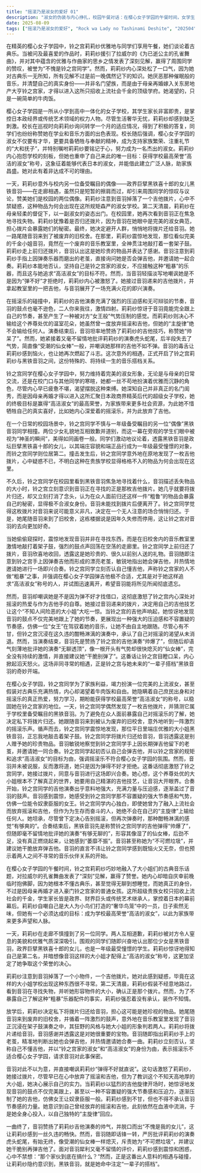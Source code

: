 ```yaml
---
title: "摇滚乃是淑女的爱好 01"
description: "淑女的伪装与内心挣扎，校园午餐对话：在樱心女子学园的午餐时间，女学生们优雅地谈论着古典音乐。铃之宫同学（莉莉纱）被问及她喜欢的音乐，她引用了拉威尔的《为已逝公主的孔雀舞曲》，并对其曲风和作曲家的思乡之情发表了深刻见解，赢得了周围同学的赞叹和羡慕，被誉为“不愧是铃之宫同学”。淑女的伪装与内心挣扎，莉莉纱的真实身份：铃之宫同学在内心感到庆幸，因为她对古典乐一无所知，只是前一天偶然记住了相关的知识。她厌恶古典乐，认为那是催眠曲。她透露自己并非真正的名门之后，而是因为母亲再婚嫁入关东不动产大王铃之宫家，才得以进入这所精英学校的庶民，内心渴望能吃牛丼饭。淑女的伪装与内心挣扎，樱心女子学园的背景：樱心女子学园是一所从小学到高中一体化的顶级女子学校，只招收上流社会的淑女。这里的学生父母非富即贵，是掌控日本政经界或传统艺术领域的权势人物，过着奢华无忧的生活，但莉莉纱却觉得生活缺乏刺激。淑女的伪装与内心挣扎，校长训话与淑女标准：校长现身，向铃之宫同学询问转学一个月来的适应情况，并得到积极的答复。其他同学也纷纷夸赞铃之宫同学在学业和音乐方面的出色表现。校长随后强调，樱心女子学园的淑女们除了才华，更应具备牺牲与奉献精神，成为支持家族繁荣、重视礼节的“大和抚子”。她特别嘱咐铃之宫同学要将此铭记于心，努力成为优秀的淑女。淑女的伪装与内心挣扎，莉莉纱的目标：高洁的淑女：铃之宫同学内心抱怨学校的死板，但同时重申了自己来这所学校的唯一目标：成为“高洁的淑女”（Noble Maiden）。这个称号是樱心女子学园授予学生的最高荣誉，象征着能代表日本的淑女，并能借此建立广泛人脉，使家族更加繁荣昌盛。她表示自己有不得不达成这个目标的原因。拨片之谜与意外相遇，偶像们的初次相遇：铃之宫同学不小心与一年级的另一位备受瞩目的同学黑铁音羽相撞，两人互相致歉并礼貌道别。旁观的同学们对两位“偶像”的相遇激动不已，认为那是“神圣的瞬间”，美得像一幅画。拨片之谜与意外相遇，黑铁音羽的拨片：同学们透露黑铁音羽是一年级最受憧憬的对象，是政坛巨擘黑铁喜十郎的女儿，而铃之宫同学是第二名。铃之宫同学在现场发现了一个吉他拨片，内心感到疑惑，不明白这种大小姐学校为何会出现这样的物品。拨片之谜与意外相遇，家中与校门口的伪装：早上，铃之宫同学在母亲面前维持着淑女形象，被提醒要注意言行。在校门口，她也继续扮演着完美的淑女，内心却吐槽自己想睡觉。拨片之谜与意外相遇，寻找拨片：铃之宫同学看到黑铁音羽在校园里焦急地寻找东西，描述其大小，她立刻意识到音羽在找的就是那个吉他拨片。她差点就想把拨片还回去，但又立即打消念头，认为在这种场合下归还一个吉他拨片会暴露自己，显得失礼。拨片之谜与意外相遇，追随至旧校舍：黑铁音羽未能找到拨片后离开。铃之宫同学决定在一个无人的地方悄悄归还拨片，因为那可能是音羽珍贵的东西。她尾随音羽来到旧校舍，那里据称因老旧而停用，对此感到疑惑。摇滚真面目与音乐对决，旧校舍里的秘密：铃之宫同学跟着黑铁音羽进入旧校舍，发现了一间音乐教室。她被一阵摇滚乐声吸引，震惊地看到那位端庄优雅的大小姐黑铁音羽正在激情地打着架子鼓。摇滚真面目与音乐对决，莉莉纱的拒绝与音羽的激将：铃之宫同学将吉他拨片还给音羽，音羽表示那是很久以前某人送给她的珍贵宝物。音羽认出铃之宫同学手上的老茧是弹吉他留下的，并邀请她一起合奏一曲。铃之宫同学一开始否认自己会弹吉他，并以铃之宫家的规矩和“高洁的淑女”目标为由拒绝，称摇滚不适合樱心女子学园。音羽不为所动，激将她，说她只是弹得不好罢了。摇滚真面目与音乐对决，吉他与鼓的合奏：被激怒的铃之宫同学决定接受挑战，接过吉他拨片，并同意与音羽合奏一曲。她内心充满不爽，认为音羽这个养尊处优的大小姐根本不懂世事，她要用自己的吉他技巧让音羽大吃一惊。摇滚真面目与音乐对决，莉莉纱的内心爆发：合奏开始，铃之宫同学的吉他技巧惊人，她的演奏充满力量与压迫感，甚至逐渐压制了音羽的鼓声。音羽震惊于铃之宫同学强大的节奏感和不容反驳的气势，将其比作让奴隶屈服的女王。铃之宫同学内心独白，即使她曾决定舍弃摇滚和吉他，但为了生存而战的她，绝不会在自己的主旋律上输给任何人。她坦承，尽管曾决定放弃摇滚，但再次弹奏时，感觉“有够爽的”。摇滚真面目与音乐对决，音羽的强势点评：合奏结束后，黑铁音羽称赞铃之宫同学的吉他“帅爆了”，但也毫不留情地批评她的演奏“有够无聊的”，像湿了的仙女棒一样后劲不足，没有燃起来，让她“萎掉了”。音羽甚至称她为“不可燃垃圾”，并建议她干脆别弹了。命运的相遇，未来的伙伴：铃之宫同学对音羽的犀利点评感到震惊和不解，内心想着“那个家伙搞什么啊”。最终，她意识到，这就是她与“一辈子的搭档”黑铁音羽的相遇过程。"
date: 2025-08-09
tags: ["摇滚乃是淑女的爱好", "Rock wa Lady no Tashinami Deshite", "202504"]
---
```


在精英的樱心女子学园中，铃之宫莉莉纱优雅地与同学们享用午餐，她们谈论着古典乐。当被问及最喜爱的作品时，莉莉纱援引了拉威尔的《为已逝公主的孔雀舞曲》，并对其中蕴含的优雅与作曲家的思乡之情发表了深刻见解，赢得了周围同学的赞叹，被誉为“不愧是铃之宫同学”。然而，莉莉纱内心深处松了一口气，因为她对古典乐一无所知，所有见解不过是前一晚偶然记下的知识。她厌恶那种催眠般的音乐，并清楚自己的真实身份——并非名门望族，而是由于母亲再婚嫁入关东房地产大亨铃之宫家，才得以进入这所只招收上流社会千金的顶级学府。她渴望的，只是一碗简单的牛肉饭。

樱心女子学园是一所从小学到高中一体化的女子学校，其学生家长非富即贵，是掌控日本政经界或传统艺术领域的权力人物。尽管生活奢华无忧，莉莉纱却感到缺乏刺激。校长在巡视时向莉莉纱询问转学一个月的适应情况，得到了积极的答复，同学们也纷纷称赞她在学业和音乐方面的出色表现。校长随后强调，樱心女子学园的淑女不仅要有才华，更要具备牺牲与奉献的精神，成为支持家族繁荣、注重礼节的“大和抚子”，并特别嘱咐莉莉纱要铭记于心，努力成为一名杰出的淑女。莉莉纱内心抱怨学校的刻板，但她也重申了自己来此的唯一目标：获得学校最高荣誉“高洁的淑女”称号，这象征着能够代表日本的淑女，并能借此建立广泛人脉，助家族昌盛。她对此有着非达成不可的理由。

一天，莉莉纱意外与校内另一位备受瞩目的偶像——政界巨擘黑铁喜十郎的女儿黑铁音羽——在走廊相遇，虽然只是短暂的擦肩而过，却引来周围同学的惊叹与议论，赞美她们是校园的两位偶像。莉莉纱注意到音羽掉落了一个吉他拨片，心中不禁疑惑，这种物品为何会出现在这所规矩森严的淑女学校。第二天清晨，莉莉纱在母亲轻柔的督促下，以一副淑女的姿态出门。在校园里，她再次看到音羽正在焦急地寻找失物。莉莉纱犹豫着是否归还拨片，因为音羽在她眼中是完美的淑女典范，担心拨片会暴露她们的秘密。最终，她决定避开人群，悄悄地将拨片还给音羽。她一路尾随音羽来到了被废弃的旧校舍。在那里，莉莉纱震惊地发现，那位看似完美的千金小姐音羽，竟然在一个废弃的音乐教室里，全神贯注地敲打着一套架子鼓。莉莉纱走上前归还拨片，音羽认出这是她珍贵的物品并表达了感谢。音羽注意到莉莉纱手指上因弹奏乐器而磨出的老茧，直接询问她是否会弹吉他，并邀请她一起合奏。莉莉纱本能地否认，坚持自己是铃之宫家的淑女，不应接触这种“粗暴”的乐器，而且这与她追求“高洁淑女”的目标不符。然而，当音羽轻描淡写地嘲讽她是不是因为“弹不好”才拒绝时，莉莉纱内心被激怒了。她接过音羽递来的吉他拨片，并拿起教室里的一把吉他，与音羽展开了一场充满火花的即兴演奏。

在摇滚乐的碰撞中，莉莉纱的吉他演奏充满了强烈的压迫感和无可辩驳的节奏，音羽的鼓点也毫不逊色，二人你来我往，激情四射。莉莉纱惊讶于音羽竟能完全跟上自己的节奏，甚至产生了一种被对方“女王般”气势压制的感觉。而莉莉纱则决心不输给这个养尊处优的温室花朵，她虽然曾一度放弃摇滚和吉他，但她的“主旋律”绝不会输给任何人。演奏结束后，音羽坦率地赞扬了莉莉纱的吉他技巧，称赞她“帅呆了”。然而，她紧接着又毫不留情地批评莉莉纱的演奏虎头蛇尾，后半段失去了气势，简直像“受潮的仙女棒”一般，并嘲讽她那样的吉他不如不弹。音羽的毒舌让莉莉纱感到恼火，也让她再次燃起了斗志。这次意外的相遇，正式开启了铃之宫莉莉纱与黑铁音羽之间，这份特殊的、将持续一生的音乐搭档关系。

铃之宫同学在樱心女子学园中，努力维持着完美的淑女形象，无论是与母亲的日常交流，还是在校门口与其他同学的寒暄，她都一丝不苟地扮演着优雅而沉静的角色，尽管内心早已疲惫不堪，渴望摆脱这种束缚。她深知自己并非真正的名门闺秀，而是因母亲再婚才得以进入这所汇聚日本政商界精英后代的超级女子学校，她的终极目标是赢得“高洁淑女”的最高荣誉，为家族带来更多社会资源，为此她不惜牺牲自己的真实喜好，比如她内心深爱着的摇滚乐，并为此放弃了吉他。

在一个日常的校园场景中，铃之宫同学不慎与一年级备受瞩目的另一位“偶像”黑铁音羽同学相撞。两位少女礼貌地互相致歉并道别，而这一幕在旁观的学生们眼中被视为“神圣的瞬间”，美得如同画卷一般。同学们激动地议论着，透露黑铁音羽是政坛巨擘黑铁喜十郎的女儿，以其端庄容貌和端正品行成为一年级最受憧憬的对象，而铃之宫同学则位居第二。撞击发生后，铃之宫同学意外地在原地发现了一枚吉他拨片，心中疑惑不已，不明白这种在贵族学校显得格格不入的物品为何会出现在这里。

不久后，铃之宫同学在校园里看到黑铁音羽焦急地寻找着什么，音羽描述丢失物品的大小时，铃之宫立刻意识到音羽正在寻找的正是那枚吉他拨片。她几乎就要将拨片归还，却又立刻打消了念头，认为在众人面前归还这样一件“粗鲁”的物品会暴露自己的秘密，显得极不合淑女身份。音羽未能找到拨片后便离开了。铃之宫同学觉得这枚拨片对音羽来说可能意义非凡，决定在一个无人注意的场合悄悄归还。于是，她尾随音羽来到了旧校舍，这栋楼据说是因年久失修而停用，这让铃之宫对音羽的去向更加好奇。

当她偷偷窥探时，震惊地发现音羽并非在寻找东西，而是在旧校舍内的音乐教室里激情地敲打着架子鼓，强烈的鼓点声回荡在空荡的走廊里。铃之宫同学上前归还了拨片，音羽欣喜地收回，透露这是她珍贵的、很久以前别人送的礼物。音羽随即注意到铃之宫手上因弹奏吉他而形成的漂亮老茧，敏锐地指出她会弹吉他，并热情地邀请她进行一场即兴合奏。铃之宫同学立刻否认自己懂吉他，声称铃之宫家的人不做“粗暴”之事，并强调在樱心女子学园弹吉他极不合适，尤其是对于她这样追求“高洁淑女”称号的人，并试图迅速离开，希望音羽能将所见所闻彻底遗忘。

然而，音羽却嘲讽她是不是因为弹不好才找借口，这彻底激怒了铃之宫内心深处对摇滚的热爱与作为吉他手的自尊。她接过音羽递来的拨片，决定用自己的吉他技艺让这个“不知人间险恶的大小姐”大吃一惊。当铃之宫的吉他声响起，她惊讶地发现音羽的鼓点不仅完美地跟上了她的节奏，更展现出一种强大的压迫感和不容置疑的节奏感，仿佛一位“女王”在驾驭着她的音乐，让她不由自主地跟随。尽管心有不甘，但铃之宫沉浸在这久违的酣畅淋漓的演奏中，承认了自己对摇滚的渴望从未消退。然而，当演奏结束，音羽先是赞扬了铃之宫的吉他演奏“帅爆了”，但随后却语气刻薄地批评她的演奏“无聊透顶”，像一根开头有气势却很快熄灭的“仙女棒”，完全没有持续的激情，并直接建议她“干脆别弹了”。这番话让铃之宫目瞪口呆，内心掀起滔天怒火。这场非同寻常的相遇，正是铃之宫与她未来的“一辈子搭档”黑铁音羽的奇妙开端。

在樱心女子学园，铃之宫同学为了家族利益，竭力扮演一位完美的上流淑女，甚至假装对古典乐充满热情，内心却渴望着牛肉饭和自由。她隐瞒着自己庶民出身和对摇滚乐的真正热爱，努力学习，期盼能获得学校最高荣誉“高洁淑女”的称号，以稳固她在铃之宫家的地位。一天，铃之宫同学偶然发现了一枚吉他拨片，并猜测它属于学校里备受瞩目的黑铁音羽。为了避免在众人面前暴露自己对摇滚乐的了解，她决定私下将拨片归还。她跟随音羽来到被认为废弃的旧校舍，意外地听到一阵激烈的摇滚乐声。循声而去，铃之宫同学震惊地发现，那位平日里端庄优雅的大小姐黑铁音羽，正忘我地敲击着架子鼓。铃之宫同学将拨片归还给音羽，音羽透露这是别人赠予她的珍贵物品。音羽敏锐地察觉到铃之宫同学手上因长期弹吉他留下的老茧，并邀请她一同合奏。铃之宫同学起初否认自己会弹吉他，并以铃之宫家的规矩和追求“高洁淑女”的目标为由，强调摇滚乐不符合樱心女子学园的氛围。然而，音羽并未被说服，反而激将道，她只是因为弹得不好才拒绝。这番话彻底激怒了铃之宫同学，她接过拨片，同意与音羽进行这场即兴合奏。她心想，这个养尊处优的大小姐根本不了解真正的世界，她要用自己精湛的吉他技艺，让音羽大开眼界。合奏开始，铃之宫同学的吉他演奏出乎意料地强大，充满力量与压迫感，逐渐盖过了音羽的鼓声。音羽感到震惊，她感受到铃之宫同学那不容置疑的强大节奏感和气势，仿佛一位能令奴隶臣服的女王。铃之宫同学内心独白，即使她曾为了融入上流社会而放弃摇滚和吉他，但作为为生存而奋斗的人，她绝不会在自己的“主旋律”上输给任何人。她坦承，尽管曾下定决心告别摇滚，但再次弹奏时，那种酣畅淋漓的感觉“有够爽的”。合奏结束后，黑铁音羽先是称赞铃之宫同学的吉他弹得“帅爆了”，但随即毫不留情地批评她的演奏“有够无聊的”，形容其像湿了的仙女棒，后劲不足，没有真正燃烧起来，让她感到“萎靡不振”。音羽甚至称她为“不可燃垃圾”，并建议她干脆放弃弹吉他。音羽的直言不讳让铃之宫同学感到既恼火又无奈，但也预示着两人之间不寻常的音乐伙伴关系的开始。

在樱心女子学园的午餐时间，铃之宫莉莉纱巧妙地融入了大小姐们的古典音乐话题，对拉威尔的孔雀舞曲发表了“深刻”见解，赢得了赞誉。她内心却暗自庆幸前晚临时抱佛脚，因为她根本不懂古典乐，甚至觉得无聊到想睡觉，而她真正的身份，不过是因母亲再婚才进入豪门铃之宫家的普通女孩。这所超级贵族女校只招收上流社会的千金，学生家长皆是政界、财界巨头或传统艺术继承人，掌控着日本的幕前幕后。莉莉纱自嘲自己是大人为小鸟们打造的“奢华鸟笼”中的一员，日子索然无味，但她有一个必须达成的目标：成为学校最高荣誉“高洁的淑女”，以此为家族带来更多声望和人脉。

一天，莉莉纱在走廊不慎撞到了另一位同学。两人互相道歉，莉莉纱被对方令人窒息的美貌和优雅气质深深吸引。围观的同学们随即兴奋地认出那位少女是黑铁音羽，政界巨擘黑铁喜十郎的女儿，也是一年级最受憧憬的学生。莉莉纱惊讶地得知自己是第二名，并暗想像音羽这样的大小姐才配得上“高洁的淑女”称号，这更加坚定了她争取这个荣誉的决心。

莉莉纱注意到音羽掉落了一个小物件，一个吉他拨片。她对此感到疑惑，毕竟在这样的大小姐学校出现这种东西很不寻常。第二天清晨，莉莉纱假装不经意地路过，看到音羽在寻找失物，并听她形容物件的大小，确认正是那个拨片。然而，为了不暴露自己了解这种“粗暴”乐器配件的事实，莉莉纱强忍着没有承认，装作不知情。

放学后，莉莉纱决定私下将拨片归还给音羽，担心这可能是她珍视的物品。她尾随音羽来到废弃的旧校舍，并循着一阵激烈的鼓声，意外地在音乐教室里发现了音羽正沉浸在架子鼓演奏之中，其狂野的风格与她大小姐的形象判若两人。莉莉纱将拨片递给音羽，音羽感谢并透露这是对她很重要的宝物。音羽随即指出莉莉纱手上的老茧，精准地判断出她也会弹吉他，并热情邀请她合奏一曲。莉莉纱立刻否认，坚称自己不懂吉他，并以“铃之宫家的淑女”和“高洁淑女”的身份为由，表示摇滚乐不适合樱心女子学园，请求音羽对此事保密。

音羽对此不以为意，并直接嘲讽莉莉纱“弹得不好就直说”。这句话激怒了莉莉纱，她接过拨片，尽管早已在心中放弃了摇滚和吉他，但为了教训这个不知天高地厚的大小姐，她决心展示自己的实力。当莉莉纱以猛烈的吉他旋律开场时，她惊讶地发现音羽的鼓点不仅完美跟上，甚至以一种不容置疑的强大节奏感和压迫力，逐渐压制了她的吉他，仿佛女王让奴隶臣服一般。莉莉纱感到不甘，但也不得不承认音羽节奏感的力量。她意识到自己曾经放弃的摇滚和吉他，此刻依然在血液中流淌，于是她全身心投入，以自己独特的“主旋律”回应。

一曲终了，音羽赞扬了莉莉纱吉他演奏的帅气，并脱口而出“不愧是我的女儿”，这让莉莉纱感到一丝久违的畅快。然而，音羽随即话锋一转，严厉批评莉莉纱的演奏虎头蛇尾，有始无终，像受潮的仙女棒一样熄灭，斥责她为“不可燃垃圾”，并建议她干脆别再弹吉他了。面对音羽犀利又毫不留情的评价，莉莉纱感到震惊和困惑，心中不禁想：“那个家伙到底在搞什么？”然而，正是这番出人意料的相遇与碰撞，让莉莉纱隐约意识到，黑铁音羽，就是她命中注定“一辈子的搭档”。